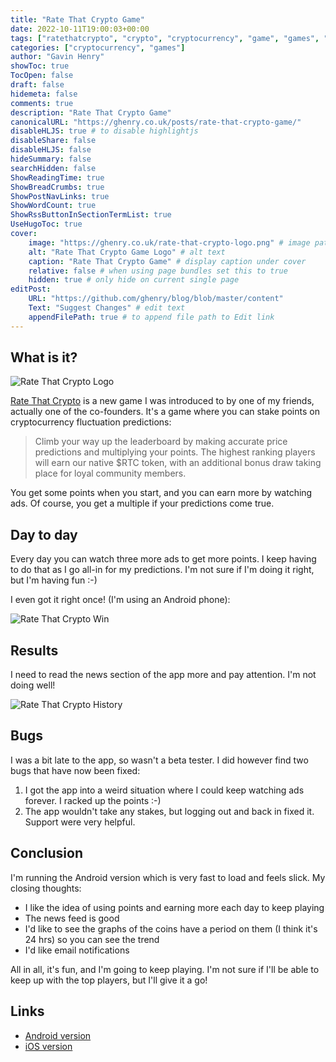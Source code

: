 ```yaml
---
title: "Rate That Crypto Game"
date: 2022-10-11T19:00:03+00:00
tags: ["ratethatcrypto", "crypto", "cryptocurrency", "game", "games", "gaming", "rating", "bitcoin", "etherium", "monero", "xmr", "btc", "eth"]
categories: ["cryptocurrency", "games"]
author: "Gavin Henry"
showToc: true
TocOpen: false
draft: false
hidemeta: false
comments: true
description: "Rate That Crypto Game"
canonicalURL: "https://ghenry.co.uk/posts/rate-that-crypto-game/"
disableHLJS: true # to disable highlightjs
disableShare: false
disableHLJS: false
hideSummary: false
searchHidden: false
ShowReadingTime: true
ShowBreadCrumbs: true
ShowPostNavLinks: true
ShowWordCount: true
ShowRssButtonInSectionTermList: true
UseHugoToc: true
cover:
    image: "https://ghenry.co.uk/rate-that-crypto-logo.png" # image path/url
    alt: "Rate That Crypto Game Logo" # alt text
    caption: "Rate That Crypto Game" # display caption under cover
    relative: false # when using page bundles set this to true
    hidden: true # only hide on current single page
editPost:
    URL: "https://github.com/ghenry/blog/blob/master/content"
    Text: "Suggest Changes" # edit text
    appendFilePath: true # to append file path to Edit link
---
```


## What is it?

![Rate That Crypto Logo](/rate-that-crypto-logo.png "Rate That Crypto Logo")

[Rate That Crypto](https://ratethatcrypto.com/) is a new game I was introduced to by one of my friends, actually one of the co-founders. It's a game 
where you can stake points on cryptocurrency fluctuation predictions:

> Climb your way up the leaderboard by making accurate price predictions and multiplying your points. The highest ranking players will earn our native $RTC token, with an additional bonus draw taking place for loyal community members.

You get some points when you start, and you can earn more by watching ads. Of course, you get a multiple if your predictions come true.

## Day to day

Every day you can watch three more ads to get more points. I keep having to do that as I go all-in for my predictions. I'm not sure if I'm doing it right, but I'm having fun :-)

I even got it right once! (I'm using an Android phone):

![Rate That Crypto Win](/rate-that-crypto-i-won.jpeg "Rate That Crypto Win")

## Results

I need to read the news section of the app more and pay attention. I'm not doing well!

![Rate That Crypto History](/rate-that-crypto-history.jpeg "Rate That Crypto Results")

## Bugs

I was a bit late to the app, so wasn't a beta tester. I did however find two bugs that have now been fixed:

1. I got the app into a weird situation where I could keep watching ads forever. I racked up the points :-)
2. The app wouldn't take any stakes, but logging out and back in fixed it. Support were very helpful.

## Conclusion

I'm running the Android version which is very fast to load and feels slick. My closing thoughts:

* I like the idea of using points and earning more each day to keep playing
* The news feed is good
* I'd like to see the graphs of the coins have a period on them (I think it's 24 hrs) so you can see the trend
* I'd like email notifications 

All in all, it's fun, and I'm going to keep playing. I'm not sure if I'll be able to keep up with the top players, but I'll give it a go!

## Links

* [Android version](https://play.google.com/store/apps/details?id=com.ratethatcrypto.ratethatcrypto)
* [iOS version](https://apps.apple.com/app/rate-that-crypto/id1641356643)